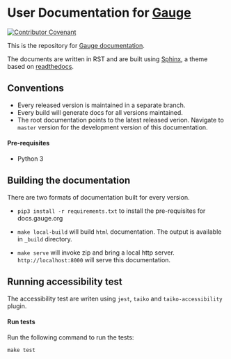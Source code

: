 # User Documentation for [Gauge](https://gauge.org)

[![Contributor Covenant](https://img.shields.io/badge/Contributor%20Covenant-v1.4%20adopted-ff69b4.svg)](CODE_OF_CONDUCT.md)

This is the repository for [Gauge documentation](https://docs.gauge.org).

The documents are written in RST and are built using [Sphinx](http://www.sphinx-doc.org/), a theme based on [readthedocs](https://github.com/snide/sphinx_rtd_theme/).

## Conventions

- Every released version is maintained in a separate branch.
- Every build will generate docs for all versions maintained.
- The root documentation points to the latest released verion. Navigate to `master` version for the development version of this documentation.

#### Pre-requisites

* Python 3

## Building the documentation

There are two formats of documentation built for every version.
- `pip3 install -r requirements.txt` to install the pre-requisites for docs.gauge.org

- `make local-build` will build `html` documentation. The output is available in `_build` directory.

- `make serve` will invoke zip and bring a local http server. `http://localhost:8000` will serve this documentation.

## Running accessibility test

The accessibility test are writen using `jest`, `taiko` and `taiko-accessibility` plugin.

#### Run tests

Run the following command to run the tests:

```
make test
```